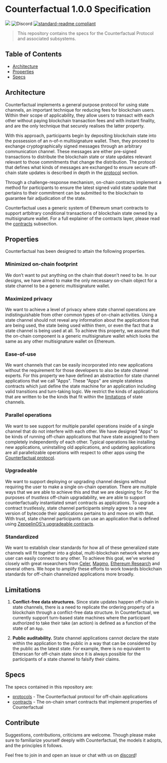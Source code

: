 # Counterfactual 1.0.0 Specification

![](https://img.shields.io/badge/status-wip-orange.svg?style=svg)
![Discord](https://img.shields.io/discord/500370633901735947.svg)
[![standard-readme compliant](https://img.shields.io/badge/standard--readme-OK-green.svg?style=flat-square)](https://github.com/RichardLitt/standard-readme)

> This repository contains the specs for the Counterfactual Protocol and associated subsystems.

## Table of Contents

- [Architecture](#architecture)
- [Properties](#properties)
- [Specs](#specs)

## Architecture

Counterfactual implements a general purpose protocol for using state channels, an important technique for reducing fees for blockchain users. Within their scope of applicability, they allow users to transact with each other without paying blockchain transaction fees and with instant finality, and are the only technique that securely realises the latter property.

With this approach, participants begin by depositing blockchain state into the possession of an n-of-n multisignature wallet. Then, they proceed to exchange cryptographically signed messages through an arbitrary communication channel. These messages are either pre-signed transactions to distribute the blockchain state or state updates relevant relevant to those commitments that change the distribution. The protocol that defines what kinds of messages are exchanged to ensure secure off-chain state updates is described in depth in the [protocol](/v1/protocol.md) section.

Through a challenge-response mechanism, on-chain contracts implement a method for participants to ensure the latest signed valid state update that pertains to their commitment can be submitted to the blockchain to guarantee fair adjudication of the state.

Counterfactual uses a generic system of Ethereum smart contracts to support artbitrary conditional transactions of blockchain state owned by a multisignature wallet. For a full explainer of the contracts layer, please read the [contracts](/v1/contracts.md) subsection.

## Properties

Counterfactual has been designed to attain the following properties.

### Minimized on-chain footprint

We don’t want to put anything on the chain that doesn’t need to be. In our designs, we have aimed to make the only necessary on-chain object for a state channel to be a generic multisignature wallet.

### Maximized privacy

We want to achieve a level of privacy where state channel operations are indistinguishable from other common types of on-chain activities. Using a state channel should not reveal any information about the applications that are being used, the state being used within them, or even the fact that a state channel is being used at all. To achieve this property, we assume that the on-chain component is a generic multisignature wallet which looks the same as any other multisignature wallet on Ethereum.

### Ease-of-use

We want channels that can be easily incorporated into new applications without the requirement for those developers to also be state channel experts. For this property we have defined an abstraction for state channel applications that we call "Apps". These "Apps" are simple stateless contracts which just define the state machine for an application including valid transitions and turn-taking logic. We restrict the kinds of applications that are written to be the kinds that fit within the [limitations](#limitations) of state channels.

### Parallel operations

We want to see support for multiple parallel operations inside of a single channel that do not interfere with each other. We have designed "Apps" to be kinds of running off-chain applications that have state assigned to them completely independently of each other. Typical operations like installing new applications, uninstalling old applications, and updating applications are all parallelizable operations with respect to other apps using the [Counterfactual protocol](/v1/protocols).

### Upgradeable

We want to support deploying or upgrading channel designs without requiring the user to make a single on-chain operation. There are multiple ways that we are able to achieve this and that we are designing for. For the purposes of _trustless_ off-chain upgradability, we are able to support counterfactually instantiated smart contracts as applications. To upgrade a contract trustlessly, state channel participants simply agree to a new version of bytecode their applications pertains to and move on with that. With trust, state channel participants can use an application that is defined using [ZeppelinOS's upgradeable contracts](https://docs.zeppelinos.org/docs/building.html).

### Standardized

We want to establish clear standards for how all of these generalized state channels will fit together into a global, multi-blockchain network where any user can easily connect to any other. To achieve this goal, we've worked closely with great researchers from [Celer](https://celer.network), [Magmo](https://magmo.com), [Ethereum Research](http://eth.sg) and several others. We hope to amplify these efforts to work towards blockchain standards for off-chain channelized applications more broadly.

## Limitations

1. **Conflict-free data structures.** Since state updates happen off-chain in state channels, there is a need to replicate the ordering property of a blockchain through a conflict-free data structure. In Counterfactual, we currently support turn-based state machines where the participant authorized to take their take (an action) is defined as a function of the state of an `App`.

2. **Public auditability.** State channel applications cannot declare the state within the application to the public in a way that can be considered by the public as the latest state. For example, there is no equivalent to Etherscan for off-chain state since it is always possible for the participants of a state channel to falsify their claims.

## Specs

The specs contained in this repository are:

- [protocols](/v1/protocols.md) - The Counterfactual protocol for off-chain applications
- [contracts](/v1/contracts.md) - The on-chain smart contracts that implement properties of Counterfactual

## Contribute

Suggestions, contributions, criticisms are welcome. Though please make sure to familiarize yourself deeply with Counterfactual, the models it adopts, and the principles it follows.

Feel free to join in and open an issue or chat with us on [discord](https://counterfactual.com/chat)!